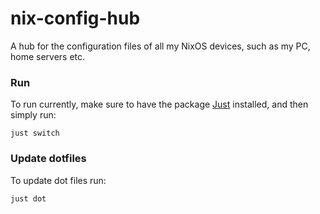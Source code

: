 # nix-config-hub
A hub for the configuration files of all my NixOS devices, such as my PC, home servers etc.


### Run
To run currently, make sure to have the package [Just](https://github.com/casey/just) installed, and then simply run:
```
just switch
```

### Update dotfiles
To update dot files run:
```
just dot
```

